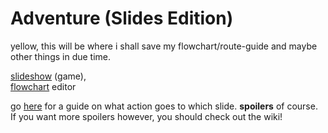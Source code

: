 # Adventure (Slides Edition)
yellow, this will be where i shall save my flowchart/route-guide and maybe other things in due time.

[slideshow](https://docs.google.com/presentation/d/1IK29BKEZ64OzC8eLfiQ847EcHFIj-ZU9wKo2g-zMCCE) (game),  
[flowchart](https://app.diagrams.net/#HSpoder9%2FAdventure%2Fmain%2Fadventure%20flowchart.drawio) editor

go [here](https://github.com/Spoder9/Adventure/blob/main/adventure%20flowchart.png) for a guide on what action goes to which slide. **spoilers** of course. If you want more spoilers however, you should check out the wiki!

